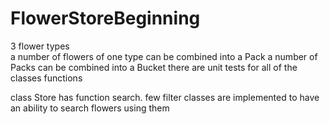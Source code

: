 # FlowerStoreBeginning
  
3 flower types  
a number of flowers of one type can be combined into a Pack
a number of Packs can be combined into a Bucket
there are unit tests for all of the classes functions

class Store has function search. few filter classes are implemented to have an ability to search flowers using them
